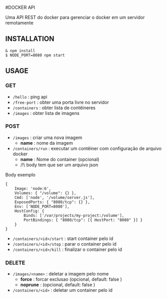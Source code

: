 #DOCKER API

Uma API REST do docker para gerenciar o docker em um servidor remotamente

## INSTALLATION

```
& npm install
$ NODE_PORT=8080 npm start
```

## USAGE

### GET
* `/hello` : ping api
* `/free-port` : obter uma porta livre no servidor
* `/containers` : obter lista de contêineres
* `/images` : obter lista de imagens

### POST
* `/images` : criar uma nova imagem
    * **name** : nome da imagem
* `/containers/run` : executar um contêiner com configuração de arquivo docker
    * **name** : Nome do container (opcional)
    * /!\ body tem que ser um arquivo json

Body exemplo
```
{
    Image: 'node:6',
    Volumes: { "/volume": {} },
    Cmd: ['node', '/volume/server.js'],
    ExposedPorts: { "8080/tcp": {} },
    Env: ['NODE_PORT=8080'],
    HostConfig: {
        Binds: ['/var/projects/my-project:/volume'],
        PortBindings: { "8080/tcp": [{ HostPort: "8080" }] }
    }
}

```
* `/containers/<id>/start` : start container pelo id
* `/containers/<id>/stop` : parar o container pelo id
* `/containers/<id>/kill` : finalizar o container pelo id

### DELETE
* `/images/<name>` : deletar a imagem pelo nome
    * **force** : forcar exclusao (opcional, default: false )
    * **noprune** : (opcional, default: false )
* `/containers/<id>` : deletar um container pelo id
